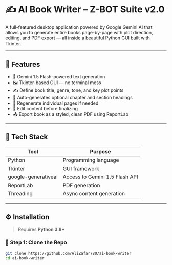 # ✍️ AI Book Writer – Z-BOT Suite v2.0

A full-featured desktop application powered by Google Gemini AI that allows you to generate entire books page-by-page with plot direction, editing, and PDF export — all inside a beautiful Python GUI built with Tkinter.

---

## 🚀 Features

- 🧠 Gemini 1.5 Flash-powered text generation
- 🖼️ Tkinter-based GUI — no terminal mess
- ✍️ Define book title, genre, tone, and key plot points
- 📄 Auto-generates optional chapter and section headings
- 🔁 Regenerate individual pages if needed
- 📝 Edit content before finalizing
- 📤 Export book as a styled, clean PDF using ReportLab

---

## 🧰 Tech Stack

| Tool                  | Purpose                        |
|-----------------------|--------------------------------|
| Python                | Programming language           |
| Tkinter               | GUI framework                  |
| google-generativeai   | Access to Gemini 1.5 Flash API |
| ReportLab             | PDF generation                 |
| Threading             | Async content generation       |

---

## ⚙️ Installation

> Requires **Python 3.8+**

### 🔹 Step 1: Clone the Repo

```bash
git clone https://github.com/AliZafar780/ai-book-writer
cd ai-book-writer

